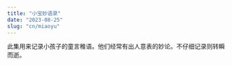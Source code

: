 ```yaml
---
title: "小宝妙语录"
date: "2023-08-25"
slug: "cn/miaoyu"
---
```

此集用来记录小孩子的童言稚语。他们经常有出人意表的妙论。不仔细记录则转瞬而逝。
